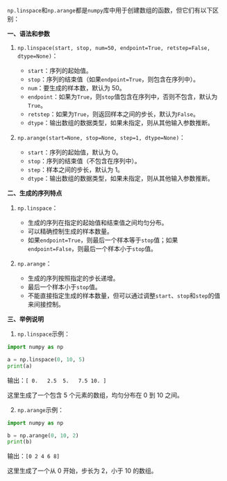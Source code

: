 `np.linspace`和`np.arange`都是`numpy`库中用于创建数组的函数，但它们有以下区别：

**一、语法和参数**

1. `np.linspace(start, stop, num=50, endpoint=True, retstep=False, dtype=None)`：
   - `start`：序列的起始值。
   - `stop`：序列的结束值（如果`endpoint=True`，则包含在序列中）。
   - `num`：要生成的样本数，默认为 50。
   - `endpoint`：如果为`True`，则`stop`值包含在序列中，否则不包含，默认为`True`。
   - `retstep`：如果为`True`，则返回样本之间的步长，默认为`False`。
   - `dtype`：输出数组的数据类型，如果未指定，则从其他输入参数推断。

2. `np.arange(start=None, stop=None, step=1, dtype=None)`：
   - `start`：序列的起始值，默认为 0。
   - `stop`：序列的结束值（不包含在序列中）。
   - `step`：样本之间的步长，默认为 1。
   - `dtype`：输出数组的数据类型，如果未指定，则从其他输入参数推断。

**二、生成的序列特点**

1. `np.linspace`：
   - 生成的序列在指定的起始值和结束值之间均匀分布。
   - 可以精确控制生成的样本数量。
   - 如果`endpoint=True`，则最后一个样本等于`stop`值；如果`endpoint=False`，则最后一个样本小于`stop`值。

2. `np.arange`：
   - 生成的序列按照指定的步长递增。
   - 最后一个样本小于`stop`值。
   - 不能直接指定生成的样本数量，但可以通过调整`start`、`stop`和`step`的值来间接控制。

**三、举例说明**

1. `np.linspace`示例：

```python
import numpy as np

a = np.linspace(0, 10, 5)
print(a)
```

输出：`[ 0.   2.5  5.   7.5 10. ]`

这里生成了一个包含 5 个元素的数组，均匀分布在 0 到 10 之间。

2. `np.arange`示例：

```python
import numpy as np

b = np.arange(0, 10, 2)
print(b)
```

输出：`[0 2 4 6 8]`

这里生成了一个从 0 开始，步长为 2，小于 10 的数组。
